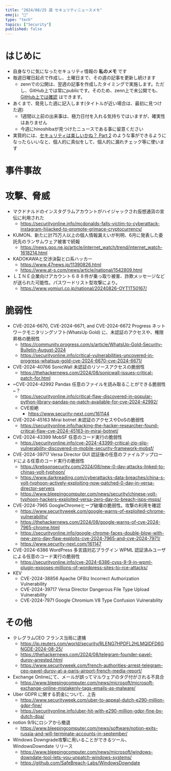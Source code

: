```yaml
---
title: "2024/08/25 週 セキュリティニュースメモ"
emoji: "🔖"
type: "tech"
topics: ["Security"]
published: false
---
```


# はじめに
* 自身なりに気になったセキュリティ情報の **私のメモ** です
* 毎週日曜日起点で作成し、土曜日まで、その週の記事を更新し続けます
    * zennでの公開は、翌週の記事を作成したタイミングで実施します。ただし、GitHub上では常にpublicです。そのため、zenn上で未公開でも、[GitHub上では確認](https://github.com/hinoshiba/zenn.dev/tree/main/articles) はできます。
* あくまで、発見した週に記入します(タイトルが近い場合は、最初に見つけた週)
    * 1週間以上前の出来事は、極力日付を入れる気持ちではいますが、確実性はありません
    * 今週にhinoshibaが見つけたニュースである事に留意ください
* 実質的には、[セキュリティは楽しいかね？ Part 2](https://negi.hatenablog.com/) のような事ができるようになったらいいなと、個人的に真似をして、個人的に漏れチェック等に使います

# 事件事故

# 攻撃、脅威

* マクドナルドのインスタグラムアカウントがハイジャックされ仮想通貨の宣伝に利用された
    * https://securityonline.info/mcdonalds-falls-victim-to-cyberattack-instagram-hijacked-to-promote-grimace-cryptocurrency/
* KUMON、新たに計75万人以上の個人情報漏えいが判明、6月に発表した委託先のランサムウェア被害で続報
    * https://news.goo.ne.jp/article/internet_watch/trend/internet_watch-1618214.html
* KADOKAWAと交渉決裂とロ系ハッカー
    * https://www.47news.jp/11390826.html
    * https://www.at-s.com/news/article/national/1542809.html
* ＬＩＮＥ企業向けアカウント６８８件が乗っ取り被害、詐欺メッセージなどが送られた可能性。パスワードリスト型攻撃により。
    * https://www.yomiuri.co.jp/national/20240826-OYT1T50167/

# 脆弱性

* CVE-2024-6670, CVE-2024-6671, and CVE-2024-6672 Progress ネットワークモニタリングソフト(WhatsUp Gold) に、未認証のアクセスや、権限昇格の脆弱性
    * https://community.progress.com/s/article/WhatsUp-Gold-Security-Bulletin-August-2024
    * https://securityonline.info/critical-vulnerabilities-uncovered-in-progress-whatsup-gold-cve-2024-6670-cve-2024-6671/
* CVE-2024-40766 SonicWall 未認証のリソースアクセスの脆弱性
    * https://thehackernews.com/2024/08/sonicwall-issues-critical-patch-for.html
* ~CVE-2024-42992 Pandas 任意のファイルを読み取ることができる脆弱性~？
    * https://securityonline.info/critical-flaw-discovered-in-popular-python-library-pandas-no-patch-available-for-cve-2024-42992/
    * CVE拒絶
        * https://www.security-next.com/161144
* CVE-2024-45163 Mirai botnet 未認証のアクセスやDoSの脆弱性
    * https://securityonline.info/hacking-the-hacker-researcher-found-critical-flaw-cve-2024-45163-in-mirai-botnet/
* CVE-2024-43399 MobSF 任意のコード実行の脆弱性
    * https://securityonline.info/cve-2024-43399-critical-zip-slip-vulnerability-discovered-in-mobile-security-framework-mobsf/
* CVE-2024-39717 Versa Director GUI 認証後の任意のファイルアップロードによる任意のコード実行の脆弱性
    * https://krebsonsecurity.com/2024/08/new-0-day-attacks-linked-to-chinas-volt-typhoon/
    * https://www.darkreading.com/cyberattacks-data-breaches/china-s-volt-typhoon-actively-exploiting-now-patched-0-day-in-versa-director-servers
    * https://www.bleepingcomputer.com/news/security/chinese-volt-typhoon-hackers-exploited-versa-zero-day-to-breach-isps-msps/
* CVE-2024-7965 GoogleChromeヒープ破壊の脆弱性。攻撃の利用を確認
    * https://www.securityweek.com/google-warns-of-exploited-chrome-vulnerability/
    * https://thehackernews.com/2024/08/google-warns-of-cve-2024-7965-chrome.html
    * https://securityonline.info/google-chrome-faces-double-blow-with-new-zero-day-flaw-exploits-cve-2024-7965-and-cve-2024-7971/
    * https://www.security-next.com/161147
* CVE-2024-6386 WordPress 多言語対応プラグイン WPML 認証済みユーザによる任意のコード実行の脆弱性
    * https://securityonline.info/cve-2024-6386-cvss-9-9-in-wpml-plugin-exposes-millions-of-wordpress-sites-to-rce-attacks/
* KEV
    * CVE-2024-38856  Apache OFBiz Incorrect Authorization Vulnerability
    * CVE-2024-39717 Versa Director Dangerous File Type Upload Vulnerability
    * CVE-2024-7971 Google Chromium V8 Type Confusion Vulnerability

# その他

* テレグラムCEO フランス当局に逮捕
    * https://jp.reuters.com/world/security/RLENG7HPDFL2HLMQIDFD6GNGDE-2024-08-25/
    * https://thehackernews.com/2024/08/telegram-founder-pavel-durov-arrested.html
    * https://www.securityweek.com/french-authorities-arrest-telegram-ceo-pavel-durov-at-a-paris-airport-french-media-report/
* Exchange Onlineにて、メールが誤ってマルウェアのタグ付がされる不具合
    * https://www.bleepingcomputer.com/news/microsoft/microsoft-exchange-online-mistakenly-tags-emails-as-malware/
* Uber GDPR に関する罰金について、上告
    * https://www.securityweek.com/uber-to-appeal-dutch-e290-million-gdpr-fine/
    * https://securityonline.info/uber-hit-with-e290-million-gdpr-fine-by-dutch-dpa/
* notion 9/9にロシアから撤退
    * https://www.bleepingcomputer.com/news/software/notion-exits-russia-and-will-terminate-accounts-in-september/
* Windows Downgrade攻撃に用いることができるツール、WindowsDowndate リリース
    * https://www.bleepingcomputer.com/news/microsoft/windows-downdate-tool-lets-you-unpatch-windows-systems/
    * https://github.com/SafeBreach-Labs/WindowsDowndate
